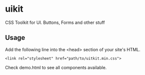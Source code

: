 # uikit
CSS Toolkit for UI. Buttons, Forms and other stuff

## Usage

Add the following line into the &lt;head&gt; section of your site's HTML.
	
	<link rel="stylesheet" href="path/to/uitkit.min.css">
	

Check demo.html to see all components available.
	
